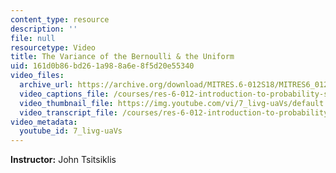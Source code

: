 ```yaml
---
content_type: resource
description: ''
file: null
resourcetype: Video
title: The Variance of the Bernoulli & the Uniform
uid: 161d0b86-bd26-1a98-8a6e-8f5d20e55340
video_files:
  archive_url: https://archive.org/download/MITRES.6-012S18/MITRES6_012S18_L06-03_300k.mp4
  video_captions_file: /courses/res-6-012-introduction-to-probability-spring-2018/251166e14a375236be0d02fca3033b3f_7_livg-uaVs.vtt
  video_thumbnail_file: https://img.youtube.com/vi/7_livg-uaVs/default.jpg
  video_transcript_file: /courses/res-6-012-introduction-to-probability-spring-2018/ce8e8531515b52ed29bf1fe23c07597c_7_livg-uaVs.pdf
video_metadata:
  youtube_id: 7_livg-uaVs
---
```


**Instructor:** John Tsitsiklis